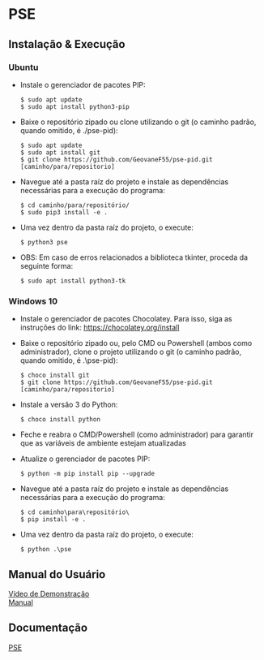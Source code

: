 # PSE

## Instalação & Execução
### Ubuntu
- Instale o gerenciador de pacotes PIP:

  ```
  $ sudo apt update
  $ sudo apt install python3-pip
  ```

- Baixe o repositório zipado ou clone utilizando o git (o caminho padrão, quando omitido, é ./pse-pid):
  
  ```
  $ sudo apt update
  $ sudo apt install git
  $ git clone https://github.com/GeovaneF55/pse-pid.git [caminho/para/repositorio]
  ``` 
  
- Navegue até a pasta raíz do projeto e instale as dependências necessárias para a execução do programa:

  ```
  $ cd caminho/para/repositório/
  $ sudo pip3 install -e .
  ```
 
- Uma vez dentro da pasta raíz do projeto, o execute:

  ```
  $ python3 pse
  ```
  
- OBS: Em caso de erros relacionados a biblioteca tkinter, proceda da seguinte forma:

  ```
  $ sudo apt install python3-tk
  ```
  
### Windows 10
- Instale o gerenciador de pacotes Chocolatey. Para isso, siga as instruções do link: https://chocolatey.org/install

- Baixe o repositório zipado ou, pelo CMD ou Powershell (ambos como administrador), clone o projeto utilizando o git (o caminho padrão, quando omitido, é .\pse-pid):

  ```
  $ choco install git
  $ git clone https://github.com/GeovaneF55/pse-pid.git [caminho/para/repositorio]
  ```
  
- Instale a versão 3 do Python:

  ```
  $ choco install python
  ```

- Feche e reabra o CMD/Powershell (como administrador) para garantir que as variáveis de ambiente estejam atualizadas

- Atualize o gerenciador de pacotes PIP:

  ```
  $ python -m pip install pip --upgrade
  ```
  
- Navegue até a pasta raíz do projeto e instale as dependências necessárias para a execução do programa:

  ```
  $ cd caminho\para\repositório\
  $ pip install -e .
  ```
  
- Uma vez dentro da pasta raíz do projeto, o execute:

  ```
  $ python .\pse
  
## Manual do Usuário
[Vídeo de Demonstração](https://youtu.be/FUVDooJn3ZA)  
[Manual](doc/MANUAL.md)

## Documentação
[PSE](doc/PSE.md)
